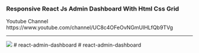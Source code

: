 <h3>Responsive React Js Admin Dashboard With Html Css Grid</h3>
<p>Youtube Channel https://www.youtube.com/channel/UC8c4OFeOvNGmUlHLfQb9TVg</p>
<hr>

<img src="src/assets/screenshot.PNG" />
# react-admin-dashboard
# react-admin-dashboard
